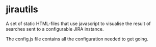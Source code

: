 jirautils
=========
A set of static HTML-files that use javascript to visualise the result of searches sent to a configurable JIRA instance.

The config.js file contains all the configuration needed to get going.
